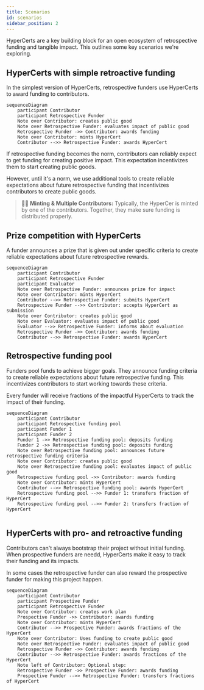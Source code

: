 ```yaml
---
title: Scenarios
id: scenarios
sidebar_position: 2
---
```


HyperCerts are a key building block for an open ecosystem of retrospective funding and tangible impact. This outlines some key scenarios we're exploring.

## HyperCerts with simple retroactive funding
In the simplest version of HyperCerts, retrospective funders use HyperCerts to award funding to contributors. 

```mermaid
sequenceDiagram
    participant Contributor
    participant Retrospective Funder
    Note over Contributor: creates public good
    Note over Retrospective Funder: evaluates impact of public good
    Retrospective Funder ->> Contributor: awards funding
    Note over Contributor: mints HyperCert
    Contributor -->> Retrospective Funder: awards HyperCert
```
If retrospective funding becomes the norm, contributors can reliably expect to get funding for creating positive impact. This expectation incentivizes them to start creating public goods.

However, until it's a norm, we use additional tools to create reliable expectations about future retrospective funding that incentivizes contributors to create public goods.

> 👷‍♀️ **Minting & Multiple Contributors:** Typically, the HyperCer is minted by one of the contributors. Together, they make sure funding is distributed properly.

## Prize competition with HyperCerts
A funder announces a prize that is given out under specific criteria to create reliable expectations about future retrospective rewards.

```mermaid
sequenceDiagram
    participant Contributor
    participant Retrospective Funder
    participant Evaluator
    Note over Retrospective Funder: announces prize for impact
    Note over Contributor: mints HyperCert
    Contributor -->> Retrospective Funder: submits HyperCert
    Retrospective Funder -->> Contributor: accepts HyperCert as submission
    Note over Contributor: creates public good
    Note over Evaluator: evaluates impact of public good
    Evaluator -->> Retrospective Funder: informs about evaluation
    Retrospective Funder ->> Contributor: awards funding
    Contributor -->> Retrospective Funder: awards HyperCert
```

## Retrospective funding pool
Funders pool funds to achieve bigger goals. They announce funding criteria to create reliable expectations about future retrospective funding. This incentivizes contributors to start working towards these criteria.

Every funder will receive fractions of the impactful HyperCerts to track the impact of their funding.

```mermaid
sequenceDiagram
    participant Contributor
    participant Retrospective funding pool
    participant Funder 1
    participant Funder 2
    Funder 1 ->> Retrospective funding pool: deposits funding
    Funder 2 ->> Retrospective funding pool: deposits funding
    Note over Retrospective funding pool: announces future retrospective funding criteria
    Note over Contributor: creates public good
    Note over Retrospective funding pool: evaluates impact of public good
    Retrospective funding pool ->> Contributor: awards funding
    Note over Contributor: mints HyperCert
    Contributor -->> Retrospective funding pool: awards HyperCert
    Retrospective funding pool -->> Funder 1: transfers fraction of HyperCert
    Retrospective funding pool -->> Funder 2: transfers fraction of HyperCert
    
```
## HyperCerts with pro- and retroactive funding
Contributors can't always bootstrap their project without initial funding. When prospective funders are needd, HyperCerts make it easy to track their funding and its impacts. 

In some cases the retrospective funder can also reward the prospective funder for making this project happen.

```mermaid
sequenceDiagram
    participant Contributor
    participant Prospective Funder
    participant Retrospective Funder
    Note over Contributor: creates work plan
    Prospective Funder ->> Contributor: awards funding
    Note over Contributor: mints HyperCert
    Contributor -->> Prospective Funder: awards fractions of the HyperCert
    Note over Contributor: Uses funding to create public good
    Note over Retrospective Funder: evaluates impact of public good
    Retrospective Funder ->> Contributor: awards funding
    Contributor -->> Retrospective Funder: awards fractions of the HyperCert
    Note left of Contributor: Optional step:
    Retrospective Funder ->> Prospective Funder: awards funding
    Prospective Funder -->> Retrospective Funder: transfers fractions of HyperCert
```
